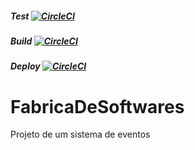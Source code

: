 ##### Test [![CircleCI](https://circleci.com/gh/strund3r/FabricaDeSoftwares/tree/test.svg?style=svg)](https://circleci.com/gh/strund3r/FabricaDeSoftwares/tree/test)
##### Build [![CircleCI](https://circleci.com/gh/strund3r/FabricaDeSoftwares/tree/staging.svg?style=svg)](https://circleci.com/gh/strund3r/FabricaDeSoftwares/tree/staging)
##### Deploy [![CircleCI](https://circleci.com/gh/strund3r/FabricaDeSoftwares/tree/master.svg?style=svg)](https://circleci.com/gh/strund3r/FabricaDeSoftwares/tree/master)

# FabricaDeSoftwares
Projeto de um sistema de eventos
